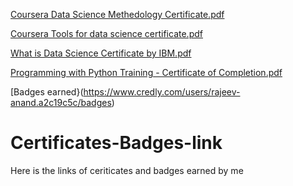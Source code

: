 [Coursera Data Science Methedology Certificate.pdf](https://github.com/Raj71119/Certificates-Badges-link/files/7143008/Coursera.Data.Science.Methedology.Certificate.pdf)





[Coursera Tools for data science certificate.pdf](https://github.com/Raj71119/Certificates-Badges-link/files/7143011/Coursera.Tools.for.data.science.certificate.pdf)





[What is Data Science Certificate by IBM.pdf](https://github.com/Raj71119/Certificates-Badges-link/files/7143012/What.is.Data.Science.Certificate.by.IBM.pdf)





[Programming with Python Training - Certificate of Completion.pdf](https://github.com/Raj71119/Certificates-Badges-link/files/7143017/Programming.with.Python.Training.-.Certificate.of.Completion.pdf)



[Badges earned}(https://www.credly.com/users/rajeev-anand.a2c19c5c/badges)

# Certificates-Badges-link
Here is the links of ceriticates and badges earned by me
